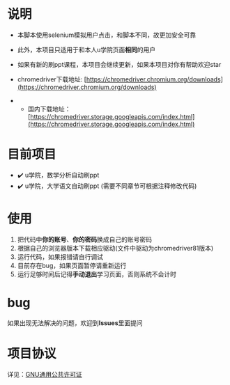 # 说明

- 本脚本使用selenium模拟用户点击，和脚本不同，故更加安全可靠

- 此外，本项目只适用于和本人u学院页面**相同**的用户

- 如果有新的刷ppt课程，本项目会继续更新，如果本项目对你有帮助欢迎star

- chromedriver下载地址: [https://chromedriver.chromium.org/downloads](https://chromedriver.chromium.org/downloads)
-   - 国内下载地址：[https://chromedriver.storage.googleapis.com/index.html](https://chromedriver.storage.googleapis.com/index.html)

# 目前项目

- :heavy_check_mark: u学院，数学分析自动刷ppt
- :heavy_check_mark: u学院，大学语文自动刷ppt (需要不同章节可根据注释修改代码)

# 使用

1. 把代码中**你的账号**、**你的密码**换成自己的账号密码
2. 根据自己的浏览器版本下载相应驱动(文件中驱动为chromedriver81版本)
3. 运行代码，如果报错请自行调试
4. 目前存在bug，如果页面暂停请重新运行
5. 运行足够时间后记得**手动退出**学习页面，否则系统不会计时

# bug

如果出现无法解决的问题，欢迎到**Issues**里面提问

# 项目协议
详见：[GNU通用公共许可证](https://www.gnu.org/licenses/gpl-3.0.html)
